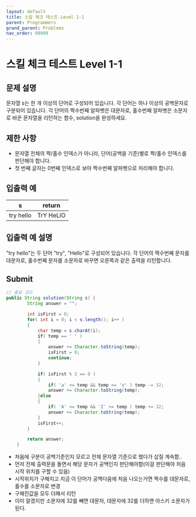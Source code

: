 ```yaml
---
layout: default
title: 스킬 체크 테스트 Level 1-1
parent: Programmers
grand_parent: Problems
nav_order: 99999
---
```


# 스킬 체크 테스트 Level 1-1

## 문제 설명
문자열 s는 한 개 이상의 단어로 구성되어 있습니다.
각 단어는 하나 이상의 공백문자로 구분되어 있습니다.
각 단어의 짝수번째 알파벳은 대문자로, 홀수번째 알파벳은 소문자로 바꾼 문자열을 리턴하는 함수, solution을 완성하세요.

## 제한 사항
- 문자열 전체의 짝/홀수 인덱스가 아니라, 단어(공백을 기준)별로 짝/홀수 인덱스를 판단해야 합니다.
- 첫 번째 글자는 0번째 인덱스로 보아 짝수번째 알파벳으로 처리해야 합니다.

## 입출력 예
| s         | return    |
| --------- | --------- |
| try hello | TrY HeLlO |

## 입출력 예 설명
"try hello"는 두 단어 "try", "Hello"로 구성되어 있습니다.
각 단어의 짝수번째 문자를 대문자로, 홀수번째 문자를 소문자로 바꾸면 오른쪽과 같은 출력을 리턴합니다.

## Submit
``` java 
// 중요 코드
public String solution(String s) {
        String answer = "";

        int isFirst = 0;
        for( int i = 0; i < s.length(); i++ )
        {
            char temp = s.charAt(i);
            if( temp == ' ' )
            {
                answer += Character.toString(temp);
                isFirst = 0;
                continue;
            }

            if( isFirst % 2 == 0 )
            {
                if( 'a' <= temp && temp <= 'z' ) temp -= 32;
                answer += Character.toString(temp);
            }else
            {
                if( 'A' <= temp && 'Z' >= temp ) temp += 32;
                answer += Character.toString(temp);
            }
            isFirst++;
        }

        return answer;
    }
```

- 처음에 구분이 공백기준인지 모르고 전체 문자열 기준으로 했다가 삽질 계속함..
- 먼저 전체 출력문을 돌면서 해당 문자가 공백인지 판단해야함(이걸 판단해야 처음 시작 위치를 구할 수 있음)
- 시작위치가 구해지고 지금 이 단어가 공백다음에 처음 나오는거면 짝수를 대문자로, 홀수를 소문자로 변경
- 구해진값을 모두 더해서 리턴
- 이미 알겠지만 소문자에 32를 빼면 대문자, 대문자에 32를 더하면 아스키 소문자가 된다. 
